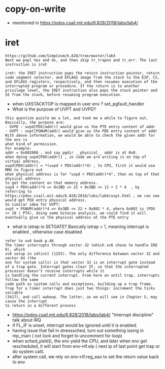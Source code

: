# copy-on-write
* mentioned in https://pdos.csail.mit.edu/6.828/2018/labs/lab4/

# iret
```
https://github.com/SimpCosm/6.828/tree/master/lab3
Next we popl %es and ds, and then skip tr_trapno and tr_err. The last instruction is iret

iret: the IRET instruction pops the return instruction pointer, return code segment selector, and EFLAGS image from the stack to the EIP, CS, and EFLAGS registers, respectively, and then resumes execution of the interrupted program or procedure. If the return is to another privilege level, the IRET instruction also pops the stack pointer and SS from the stack, before resuming program execution.
```

* when UXSTACKTOP is mapped in user env ? set_pgfault_handler
* What is the purpose of UVPT and UVPD?
```
this question puzzle me a lot, and took me a while to figure out.
Basically, the purpose are:
- UVPD : uvpd[PDX(addr)] would give us the PTE entry content of addr
- UVPT : uvpt[PGNUM(addr] would give us the PDE entry content of addr
With above information, we would be able to check the given addr for the env is
what kind of permission.
For example:
addr = 0x802008 , and say pgdir __physical__ addr is at 0x0.
when doing uvpd[PDX(addr)] , in code we are writing is on top of virtual address,
uvpd[PDX(addr)] = *(uvpd + PDX(addr)*4) , to CPU, first it would use MMU to figure out
what physical address is for "uvpd + PDX(addr)*4", then on top of that physical address
to get the content on that memory address.
uvpd + PDX(addr)*4 => 0x3BD << 22 + 0x3BD << 12 + 2 * 4  , by referring to
https://pdos.csail.mit.edu/6.828/2018/labs/lab4/uvpt.html , we can see would get PDX entry physical address.
So similar idea for UVPT:
uvpt + PGNUM(addr)*4 => 0x3BD << 22 + 0x802 * 4, where 0x802 is (PDX << 10 | PTX), doing some bitwise analysis, we could find it will eventually give us the physical address at the PTE entry
```
* what is istrap in SETGATE? Basically istrap = 1, meaning interrupt is enabled , otherwise case disabled
```
refer to xv6 book p.46
The timer interrupts through vector 32 (which xv6 chose to handle IRQ 0), which
xv6 setup in idtinit (1255). The only difference between vector 32 and vector 64 (the
one for system calls) is that vector 32 is an interrupt gate instead of a trap gate. Interrupt gates clear IF, so that the interrupted processor doesn’t receive interrupts while it
is handling the current interrupt. From here on until trap, interrupts follow the same
code path as system calls and exceptions, building up a trap frame.
Trap for a timer interrupt does just two things: increment the ticks variable
(3417), and call wakeup. The latter, as we will see in Chapter 5, may cause the interrupt
to return in a different process
```

* https://pdos.csail.mit.edu/6.828/2018/labs/lab4/ "Interrupt discipline" talk about IRQ
* if FL_IF is unset, interrupt would be ignored until it is enabled.
* having issue that fail in stresssched, turn out something issing in mp_main ( not lock and forget to uncomment for loop)
* when sched_yield(), the env yield the CPU, and later when env get rescheduled, it will start from env->tf.eip ( next ip of last point get trap or do system call).
* after system call, we rely on env->tf.reg_eax to set the return value back to env